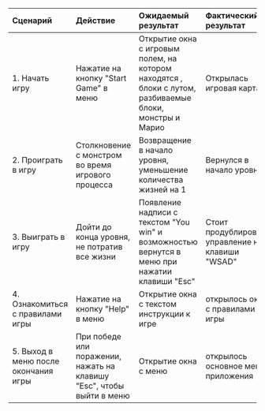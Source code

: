 |Сценарий|Действие|Ожидаемый результат|Фактический результат| Оценка|
|:---|:---|:---|:---|:---|
|1. Начать игру|Нажатие на кнопку "Start Game" в меню|Открытие окна с игровым полем, на котором находятся , блоки с лутом, разбиваемые блоки, монстры и Марио| Открылась игровая карта| выполнено|
|2. Проиграть в игру|Столкновение с монстром во время игрового процесса|Возвращение в начало уровня, уменьшение количества жизней на 1|Вернулся в начало уровня |выполнено |
|3. Выиграть в игру|Дойти до конца уровня, не потратив все жизни|Появление надписи с текстом "You win" и возможностью вернутся в меню при нажатии клавиши "Esc"|Стоит продублировать управление на клавиши "WSAD" |выполнено |
|4. Ознакомиться с правилами игры|Нажатие на кнопку "Help" в меню|Открытие окна с текстом инструкции к игре| открылось окно с правилами игры |выполнено |
|5. Выход в меню после окончания игры|При победе или поражении, нажать на клавишу "Esc", чтобы выйти в меню|Открытие окна с меню|открылось основное меню приложения |выполнено |
